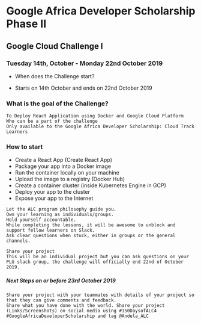 # Google Africa Developer Scholarship Phase II

## Google Cloud Challenge I

### Tuesday  14th, October - Monday 22nd October 2019


- When does the Challenge start?

- Starts on 14th October and ends on 22nd October 2019

### What is the goal of the Challenge?

```
To Deploy React Application using Docker and Google Cloud Platform
Who can be a part of the challenge
Only available to the Google Africa Developer Scholarship: Cloud Track Learners
```

### How to start
- Create a React App (Create React App)
- Package your app into a Docker image
- Run the container locally on your machine
- Upload the image to a registry (Docker Hub)
- Create a container cluster (inside Kubernetes Engine in GCP)
- Deploy your app to the cluster
- Expose your app to the Internet

```
Let the ALC program philosophy guide you.
Own your learning as individuals/groups.
Hold yourself accountable.
While completing the lessons, it will be awesome to unblock and support fellow learners on Slack.
Ask clear questions when stuck, either in groups or the general channels.

Share your project
This will be an individual project but you can ask questions on your PLG slack group, the challenge will officially end 22nd of October 2019.
```

#####		Next Steps on or before  23rd October 2019

```
Share your project with your teammates with details of your project so that they can give comments and feedback.
Share what you have done with the world. Share your project (Links/Screenshots) on social media using #150DaysofALC4 #GoogleAfricaDeveloperScholarship and tag @Andela_ALC
```
